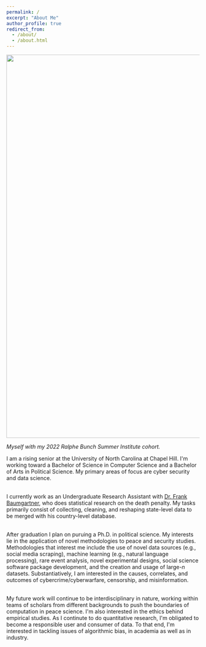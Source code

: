 ```yaml
---
permalink: /
excerpt: "About Me"
author_profile: true
redirect_from: 
  - /about/
  - /about.html
---
```


<center><img src="../images/RBSI_2022.jpg" width="1000"/></center>

*Myself with my 2022 Ralphe Bunch Summer Institute cohort.*

I am a rising senior at the University of North Carolina at Chapel Hill. I'm working toward a Bachelor of Science in Computer Science and a Bachelor of Arts in Political Science. My primary areas of focus are cyber security and data science. <br> <br>

I currently work as an Undergraduate Research Assistant with [Dr. Frank Baumgartner](https://fbaum.unc.edu/), who does statistical research on the death penalty. My tasks primarily consist of collecting, cleaning, and reshaping state-level data to be merged with his country-level database. <br> <br>

After graduation I plan on puruing a Ph.D. in political science. My interests lie in the application of novel methodologies to peace and security studies. Methodologies that interest me include the use of novel data sources (e.g., social media scraping), machine learning (e.g., natural language processing), rare event analysis, novel experimental designs, social science software package development, and the creation and usage of large-$n$ datasets. Substantiatively, I am interested in the causes, correlates, and outcomes of cybercrime/cyberwarfare, censorship, and misinformation.<br><br> 

My future work will continue to be interdisciplinary in nature, working within teams of scholars from different backgrounds to push the boundaries of computation in peace science. I'm also interested in the ethics behind empirical studies. As I continute to do quantitative research, I'm obligated to become a responsible user and consumer of data. To that end, I'm interested in tackling issues of algorithmic bias, in academia as well as in industry.
